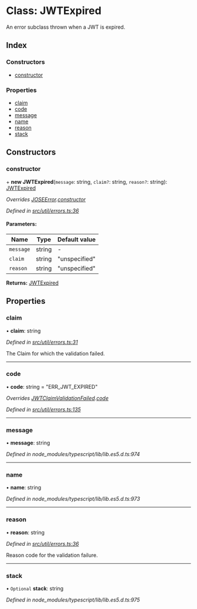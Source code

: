 # Class: JWTExpired

An error subclass thrown when a JWT is expired.

## Index

### Constructors

* [constructor](_util_errors_.jwtexpired.md#constructor)

### Properties

* [claim](_util_errors_.jwtexpired.md#claim)
* [code](_util_errors_.jwtexpired.md#code)
* [message](_util_errors_.jwtexpired.md#message)
* [name](_util_errors_.jwtexpired.md#name)
* [reason](_util_errors_.jwtexpired.md#reason)
* [stack](_util_errors_.jwtexpired.md#stack)

## Constructors

### constructor

\+ **new JWTExpired**(`message`: string, `claim?`: string, `reason?`: string): [JWTExpired](_util_errors_.jwtexpired.md)

*Overrides [JOSEError](_util_errors_.joseerror.md).[constructor](_util_errors_.joseerror.md#constructor)*

*Defined in [src/util/errors.ts:36](https://github.com/panva/jose/blob/v3.7.1/src/util/errors.ts#L36)*

#### Parameters:

Name | Type | Default value |
------ | ------ | ------ |
`message` | string | - |
`claim` | string | "unspecified" |
`reason` | string | "unspecified" |

**Returns:** [JWTExpired](_util_errors_.jwtexpired.md)

## Properties

### claim

•  **claim**: string

*Defined in [src/util/errors.ts:31](https://github.com/panva/jose/blob/v3.7.1/src/util/errors.ts#L31)*

The Claim for which the validation failed.

___

### code

•  **code**: string = "ERR\_JWT\_EXPIRED"

*Overrides [JWTClaimValidationFailed](_util_errors_.jwtclaimvalidationfailed.md).[code](_util_errors_.jwtclaimvalidationfailed.md#code)*

*Defined in [src/util/errors.ts:135](https://github.com/panva/jose/blob/v3.7.1/src/util/errors.ts#L135)*

___

### message

•  **message**: string

*Defined in node_modules/typescript/lib/lib.es5.d.ts:974*

___

### name

•  **name**: string

*Defined in node_modules/typescript/lib/lib.es5.d.ts:973*

___

### reason

•  **reason**: string

*Defined in [src/util/errors.ts:36](https://github.com/panva/jose/blob/v3.7.1/src/util/errors.ts#L36)*

Reason code for the validation failure.

___

### stack

• `Optional` **stack**: string

*Defined in node_modules/typescript/lib/lib.es5.d.ts:975*

